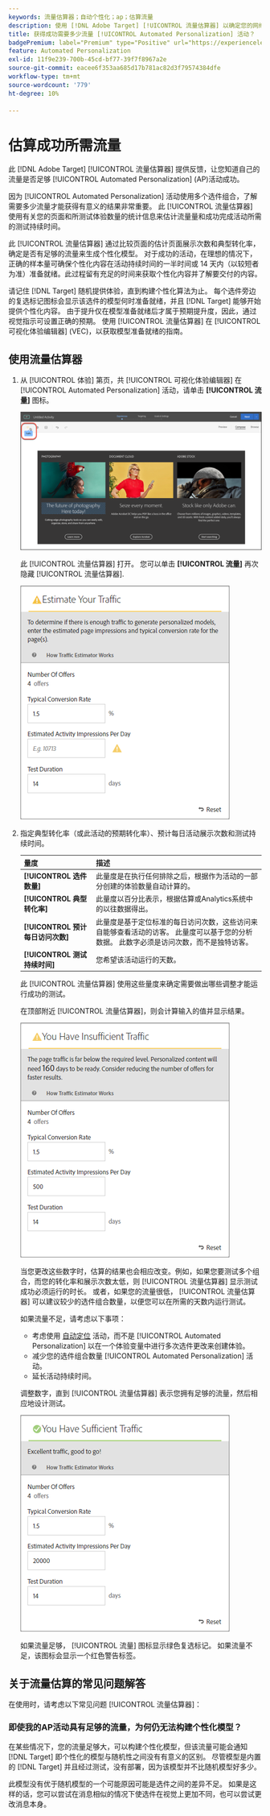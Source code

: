 ```yaml
---
keywords: 流量估算器；自动个性化；ap；估算流量
description: 使用 [!DNL Adobe Target] [!UICONTROL 流量估算器] 以确定您的网络是否具有足够的流量， [!UICONTROL Automated Personalization] 活动才能成功。
title: 获得成功需要多少流量 [!UICONTROL Automated Personalization] 活动？
badgePremium: label="Premium" type="Positive" url="https://experienceleague.adobe.com/docs/target/using/introduction/intro.html?lang=en#premium newtab=true" tooltip="请参阅Target Premium中包含的内容。"
feature: Automated Personalization
exl-id: 11f9e239-700b-45cd-bf77-39f7f8967a2e
source-git-commit: eacee6f353aa685d17b781ac82d3f79574384dfe
workflow-type: tm+mt
source-wordcount: '779'
ht-degree: 10%

---
```


# 估算成功所需流量

此 [!DNL Adobe Target] [!UICONTROL 流量估算器] 提供反馈，让您知道自己的流量是否足够 [!UICONTROL Automated Personalization] (AP)活动成功。

因为 [!UICONTROL Automated Personalization] 活动使用多个选件组合，了解需要多少流量才能获得有意义的结果非常重要。 此 [!UICONTROL 流量估算器] 使用有关您的页面和所测试体验数量的统计信息来估计流量量和成功完成活动所需的测试持续时间。

此 [!UICONTROL 流量估算器] 通过比较页面的估计页面展示次数和典型转化率，确定是否有足够的流量来生成个性化模型。 对于成功的活动，在理想的情况下，正确的样本量可确保个性化内容在活动持续时间的一半时间或 14 天内（以较短者为准）准备就绪。此过程留有充足的时间来获取个性化内容并了解要交付的内容。

请记住 [!DNL Target] 随机提供体验，直到构建个性化算法为止。 每个选件旁边的复选标记图标会显示该选件的模型何时准备就绪，并且 [!DNL Target] 能够开始提供个性化内容。 由于提升仅在模型准备就绪后才属于预期提升度，因此，通过视觉指示可设置正确的预期。 使用 [!UICONTROL 流量估算器] 在 [!UICONTROL 可视化体验编辑器] (VEC)，以获取模型准备就绪的指南。

## 使用流量估算器

1. 从 [!UICONTROL 体验] 第页，共 [!UICONTROL 可视化体验编辑器] 在 [!UICONTROL Automated Personalization] 活动，请单击  **[!UICONTROL 流量]** 图标。

   ![“流量”图标](/help/main/c-activities/t-automated-personalization/assets/icon-traffic.png)

   此 [!UICONTROL 流量估算器] 打开。 您可以单击 **[!UICONTROL 流量]** 再次隐藏 [!UICONTROL 流量估算器].

   ![流量估算器用户界面](assets/ap_est.png)

1. 指定典型转化率（或此活动的预期转化率）、预计每日活动展示次数和测试持续时间。

   | 量度 | 描述 |
   | --- | --- |
   | **[!UICONTROL 选件数量]** | 此量度是在执行任何排除之后，根据作为活动的一部分创建的体验数量自动计算的。 |
   | **[!UICONTROL 典型转化率]** | 此量度以百分比表示，根据估算或Analytics系统中的以往数据得出。 |
   | **[!UICONTROL 预计每日访问次数]** | 此量度是基于定位标准的每日访问次数，这些访问来自能够查看活动的访客。 此量度可以基于您的分析数据。 此数字必须是访问次数，而不是独特访客。 |
   | **[!UICONTROL 测试持续时间]** | 您希望该活动运行的天数。 |

   此 [!UICONTROL 流量估算器] 使用这些量度来确定需要做出哪些调整才能运行成功的测试。

   在顶部附近 [!UICONTROL 流量估算器]，则会计算输入的值并显示结果。

   ![显示值和结果的流量预估](assets/ap_est_no.png)

   当您更改这些数字时，估算的结果也会相应改变。例如，如果您要测试多个组合，而您的转化率和展示次数太低，则 [!UICONTROL 流量估算器] 显示测试成功必须运行的时长。 或者，如果您的流量很低， [!UICONTROL 流量估算器] 可以建议较少的选件组合数量，以便您可以在所需的天数内运行测试。

   如果流量不足，请考虑以下事项：

   * 考虑使用 [自动定位](/help/main/c-activities/auto-target/auto-target-to-optimize.md) 活动，而不是 [!UICONTROL Automated Personalization] 以在一个体验变量中进行多次选件更改来创建体验。
   * 减少您的选件组合数量 [!UICONTROL Automated Personalization] 活动。
   * 延长活动持续时间。

   调整数字，直到 [!UICONTROL 流量估算器] 表示您拥有足够的流量，然后相应地设计测试。

   ![流量估算器显示足够的流量消息](assets/ap_est_yes.png)

   如果流量足够， [!UICONTROL 流量] 图标显示绿色复选标记。 如果流量不足，该图标会显示一个红色警告标签。

## 关于流量估算的常见问题解答

在使用时，请考虑以下常见问题 [!UICONTROL 流量估算器]：

### 即使我的AP活动具有足够的流量，为何仍无法构建个性化模型？

在某些情况下，您的流量足够大，可以构建个性化模型，但该流量可能会通知 [!DNL Target] 即个性化的模型与随机性之间没有有意义的区别。 尽管模型是内置的 [!DNL Target] 并且经过测试，没有部署，因为该模型并不比随机模型好多少。

此模型没有优于随机模型的一个可能原因可能是选件之间的差异不足。 如果是这样的话，您可以尝试在消息相似的情况下使选件在视觉上更加不同，也可以尝试更改消息本身。
